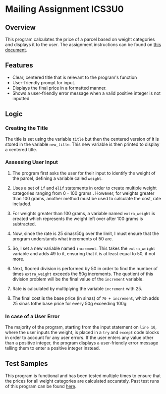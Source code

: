 # Mailing Assignment ICS3U0

## Overview

This program calculates the price of a parcel based on weight categories and displays it to the user. The assignment instructions can be found on [this document](https://docs.google.com/document/d/1-4Nd8E3EBB_kx5UjoOJ_iYRpRsbuNEji45VQ6OAyCBQ/edit?tab=t.0).

## Features

- Clear, centered title that is relevant to the program's function
- User-friendly prompt for input.
- Displays the final price in a formatted manner.
- Shows a user-friendly error message when a valid positive integer is not inputted

## Logic

### Creating the Title
The title is set using the variable `title` but then the centered version of it is stored in the variable `new_title`. This new variable is then printed to display a centered title.

### Assessing User Input
1. The program first asks the user for their input to identify the weight of the parcel, defining a variable called `weight`.

2. Uses a set of `if` and `elif` statements in order to create multiple weight categories ranging from 0 - 100 grams . However, for weights greater than 100 grams, another method must be used to calculate the cost, rate included.

3. For weights greater than 100 grams, a variable named `extra_weight` is created which represents the weight left over after 100 grams is subtracted.

4. Now, since the rate is 25 sinas/50g over the limit, I must ensure that the program understands what increments of 50 are.

5. So, I set a new variable named `increment`. This takes the `extra_weight` variable and adds 49 to it, ensuring that it is at least equal to 50, if not more.

6. Next, floored division is performed by 50 in order to find the number of times `extra_weight` exceeds the 50g  increments. The quotient of this division problem will be the final value of the `increment` variable.

7. Rate is calculated by multiplying the variable `increment` with 25.

8. The final cost is the base price (in sinas) of `70 + increment`, which adds 25 sinas tothe base price for every 50g exceeding 100g

### In case of a User Error

The majority of the program, starting from the input statement on `line 10`, where the user inputs the weight, is placed in a `try` and `except` code blocks in order to account for any user errors. If the user enters any value other than a positive integer, the program displays a user-friendly error message telling them to enter a positive integer instead.

## Test Samples

This program is functional and has been tested multiple times to ensure that the prices for all weight categories are calculated accurately. Past test runs of this program can be found [here](https://docs.google.com/document/d/1LYfFTNTfeQz2yJ6NqM1cMFoa2qJs9kH8sXsEJyEkNEw/edit?tab=t.0).
